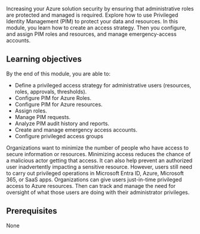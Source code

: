 Increasing your Azure solution security by ensuring that administrative roles are protected and managed is required. Explore how to use Privileged Identity Management (PIM) to protect your data and resources. In this module, you learn how to create an access strategy. Then you configure, and assign PIM roles and resources, and manage emergency-access accounts.

## Learning objectives

By the end of this module, you are able to:

 -  Define a privileged access strategy for administrative users (resources, roles, approvals, thresholds).
 -  Configure PIM for Azure Roles.
 -  Configure PIM for Azure resources.
 -  Assign roles.
 -  Manage PIM requests.
 -  Analyze PIM audit history and reports.
 -  Create and manage emergency access accounts.
 -  Configure privileged access groups

Organizations want to minimize the number of people who have access to secure information or resources. Minimizing access reduces the chance of a malicious actor getting that access. It can also help prevent an authorized user inadvertently impacting a sensitive resource. However, users still need to carry out privileged operations in Microsoft Entra ID, Azure, Microsoft 365, or SaaS apps. Organizations can give users just-in-time privileged access to Azure resources. Then can track and manage the need for oversight of what those users are doing with their administrator privileges.

## Prerequisites

None

